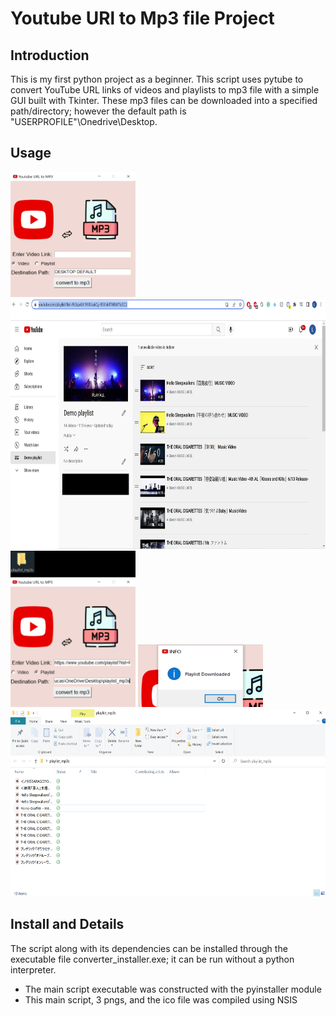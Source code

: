 # Youtube URl to Mp3 file Project



## Introduction 
This is my first python project as a beginner. This script uses pytube to convert YouTube URL links of videos and playlists to mp3 file with a simple GUI built with Tkinter. These mp3 files can be downloaded into a specified path/directory; however the default path is "USERPROFILE"\Onedrive\Desktop.

## Usage
<img src="readme_pngs/GUI_screenshot.PNG" width=200 height=200>
<img src="readme_pngs/playlist_img.png" width=800 height=400>
<img src="readme_pngs/convert_img.PNG" width=200 height=250>
<img src="readme_pngs/plist_downloaded.PNG" width=200 height=100>
<img src="readme_pngs/downloaded_file.png" width=600 height=300>

## Install and Details 
The script along with its dependencies can be installed through the executable file converter_installer.exe; it can be run without a python interpreter. 
* The main script executable was constructed with the pyinstaller module
* This main script, 3 pngs, and the ico file was compiled using NSIS 
